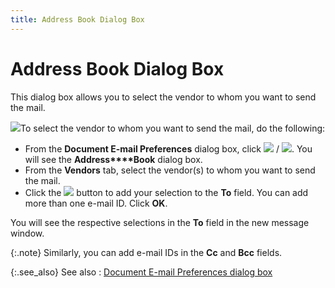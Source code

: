```yaml
---
title: Address Book Dialog Box
---
```


# Address Book Dialog Box


This dialog box allows you to select the vendor to whom you want to  send the mail.


![]({{site.pp_baseurl}}/img/steps.gif)To select the vendor to whom you want to send  the mail, do the following:

- From the **Document E-mail Preferences** dialog box,  click ![]({{site.pp_baseurl}}/img/pur_to_button.gif) / ![]({{site.pp_baseurl}}/img/pur_cc_button.gif). You will see the **Address****Book** dialog box.
- From the **Vendors** tab, select the vendor(s) to  whom you want to send the mail.
- Click the ![]({{site.pp_baseurl}}/img/pur_to_vendor.gif) button to add your selection to the **To**  field. You can add more than one e-mail ID. Click **OK**.



You will see the respective selections in the **To**  field in the new message window.


{:.note}
Similarly, you can add e-mail IDs  in the **Cc** and **Bcc**  fields.


{:.see_also}
See also
: [Document  E-mail Preferences dialog box]({{site.pp_baseurl}}/purc-proc/doc-profile/doc-options/email-purc-docs/document_e_mail_preferences_dialog_box_email_common_pur_doc_options.html)
